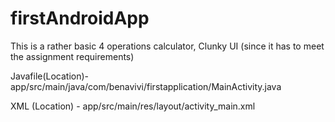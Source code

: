 # firstAndroidApp
This is a rather basic 4 operations calculator, Clunky UI (since it has to meet the assignment requirements)

Javafile(Location)- app/src/main/java/com/benavivi/firstapplication/MainActivity.java
                            

XML (Location) - app/src/main/res/layout/activity_main.xml
